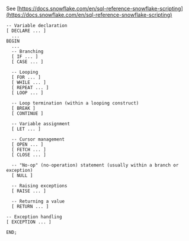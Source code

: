 See [https://docs.snowflake.com/en/sql-reference-snowflake-scripting](https://docs.snowflake.com/en/sql-reference-snowflake-scripting)
```
-- Variable declaration
[ DECLARE ... ]
  ...
BEGIN
  ...
  -- Branching
  [ IF ... ]
  [ CASE ... ]

  -- Looping
  [ FOR ... ]
  [ WHILE ... ]
  [ REPEAT ... ]
  [ LOOP ... ]

  -- Loop termination (within a looping construct)
  [ BREAK ]
  [ CONTINUE ]

  -- Variable assignment
  [ LET ... ]

  -- Cursor management
  [ OPEN ... ]
  [ FETCH ... ]
  [ CLOSE ... ]

  -- "No-op" (no-operation) statement (usually within a branch or exception)
  [ NULL ]

  -- Raising exceptions
  [ RAISE ... ]

  -- Returning a value
  [ RETURN ... ]

-- Exception handling
[ EXCEPTION ... ]

END;
```
